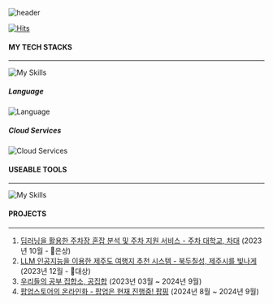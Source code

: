 ![header](https://capsule-render.vercel.app/api?type=waving&color=auto&height=300&section=header&text=Jeongmin%20Lee&fontSize=90)

[![Hits](https://hits.seeyoufarm.com/api/count/incr/badge.svg?url=https%3A%2F%2Fgithub.com%2Fjeongmingz&count_bg=%2379C83D&title_bg=%23555555&icon=&icon_color=%23E7E7E7&title=%E2%9C%A8&edge_flat=true)](https://hits.seeyoufarm.com)

#### MY TECH STACKS
---
![My Skills](https://skillicons.dev/icons?i=ts,react,django,docker,mongodb,mysql,nextjs,nginx)



##### Language
![Language](https://skillicons.dev/icons?i=python,java,)



##### Cloud Services
![Cloud Services](https://skillicons.dev/icons?i=aws,gcp)

#### USEABLE TOOLS
---
![My Skills](https://skillicons.dev/icons?i=notion,figma,git,github,postman)

#### PROJECTS
---
1. [딥러닝을 활용한 주차장 혼잡 분석 및 주차 지원 서비스 - 주차 대학교, 차대](https://github.com/univ-parking/UnivParking) (2023년 10월 - 🥈은상)
2. [LLM 인공지능을 이용한 제주도 여행지 추천 시스템 - 북두칠성, 제주시를 빛나게](https://www.figma.com/design/XQzDoqB6x3wlxTprGOwS5J/%EB%B6%81%EB%91%90%EC%B9%A0%EC%84%B1?node-id=0-1&t=I9t0kgK1rsnRwWy6-1) (2023년 12월 - 🥇대상)
3. [우리들의 공부 집합소, 공집합](https://www.gongziphap.com/) (2023년 03월 ~ 2024년 9월)
4. [팝업스토어의 온라인화 - 팝업은 현재 진행중! 팝핑](https://popping.world/) (2024년 8월 ~ 2024년 9월)
